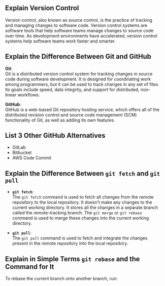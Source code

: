 ## Explain Version Control
Version control, also known as source control, is the practice of tracking and managing changes to software code. Version control systems are software tools that help software teams manage changes to source code over time. As development environments have accelerated, version control systems help software teams work faster and smarter.

## Explain the Difference Between Git and GitHub

**Git**:  
Git is a distributed version control system for tracking changes in source code during software development. It is designed for coordinating work among programmers, but it can be used to track changes in any set of files. Its goals include speed, data integrity, and support for distributed, non-linear workflows.

**GitHub**:  
GitHub is a web-based Git repository hosting service, which offers all of the distributed revision control and source code management (SCM) functionality of Git, as well as adding its own features.

## List 3 Other GitHub Alternatives
- GitLab
- Bitbucket
- AWS Code Commit

## Explain the Difference Between `git fetch` and `git pull`

- **`git fetch`**:  
  The `git fetch` command is used to fetch all changes from the remote repository to the local repository. It doesn’t make any changes to the current working directory. It stores all the changes in a separate branch called the remote-tracking branch. The `git merge` or `git rebase` command is used to merge these changes into the current working directory.

- **`git pull`**:  
  The `git pull` command is used to fetch and integrate the changes present in the remote repository into the local repository.

## Explain in Simple Terms `git rebase` and the Command for It
To rebase the current branch onto another branch, run:  


